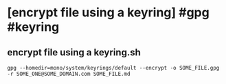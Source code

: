# [encrypt file using a keyring] #gpg #keyring

## encrypt file using a keyring.sh

```shell
gpg --homedir=mono/system/keyrings/default --encrypt -o SOME_FILE.gpg -r SOME_ONE@SOME_DOMAIN.com SOME_FILE.md
```

